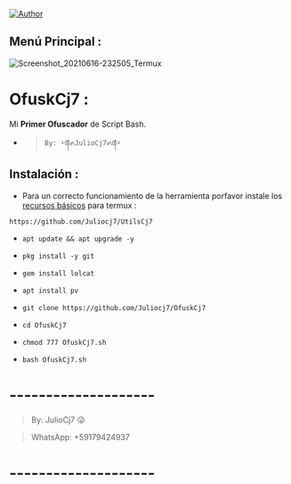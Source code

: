 <a href="https://github.com/Juliocj7"><img title="Author" src="https://img.shields.io/badge/Author-⍣᭕ᬁ᭖JulioCj7᭖᭕ᬁ⍣-svg?style=for-the-badge&logo=github"></a>

## Menú Principal :
![Screenshot_20210616-232505_Termux](https://user-images.githubusercontent.com/81049859/122328066-f5738080-cefc-11eb-94b8-ccd832751b5a.png)

# OfuskCj7 :
Mi **Primer Ofuscador** de Script Bash.
- > ` By: ⍣᭕ᬁ᭖JulioCj7᭖᭕ᬁ⍣ `

## Instalación :

* Para un correcto funcionamiento de la herramienta porfavor instale los [recursos básicos](https://github.com/Juliocj7/UtilsCj7) para termux :

~~~
https://github.com/Juliocj7/UtilsCj7
~~~

* `apt update && apt upgrade -y`

* `pkg install -y git`

* `gem install lolcat`

* `apt install pv`

* `git clone https://github.com/Juliocj7/OfuskCj7`

* `cd OfuskCj7`

* `chmod 777 OfuskCj7.sh`

* `bash OfuskCj7.sh`

# --------------------

> By: JulioCj7 :stuck_out_tongue_winking_eye:

> WhatsApp: +59179424937

# --------------------
